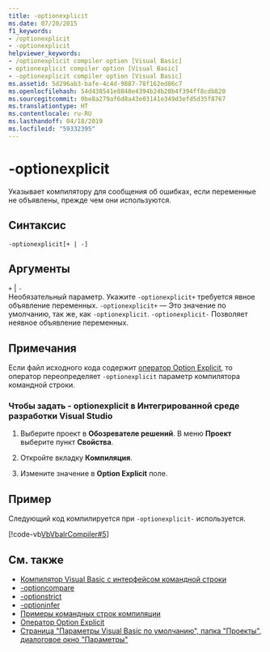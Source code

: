 ```yaml
---
title: -optionexplicit
ms.date: 07/20/2015
f1_keywords:
- /optionexplicit
- -optionexplicit
helpviewer_keywords:
- /optionexplicit compiler option [Visual Basic]
- optionexplicit compiler option [Visual Basic]
- -optionexplicit compiler option [Visual Basic]
ms.assetid: 5d296ab3-bafe-4c4d-9887-78f162ed86c7
ms.openlocfilehash: 54d438541e8840e4394b24b20b4f394ff8cdb820
ms.sourcegitcommit: 0be8a279af6d8a43e03141e349d3efd5d35f8767
ms.translationtype: HT
ms.contentlocale: ru-RU
ms.lasthandoff: 04/18/2019
ms.locfileid: "59332395"
---
```

# <a name="-optionexplicit"></a>-optionexplicit
Указывает компилятору для сообщения об ошибках, если переменные не объявлены, прежде чем они используются.  
  
## <a name="syntax"></a>Синтаксис  
  
```  
-optionexplicit[+ | -]  
```  
  
## <a name="arguments"></a>Аргументы  
 `+` &#124; `-`  
 Необязательный параметр. Укажите `-optionexplicit+` требуется явное объявление переменных. `-optionexplicit+` — Это значение по умолчанию, так же, как `-optionexplicit`. `-optionexplicit-` Позволяет неявное объявление переменных.  
  
## <a name="remarks"></a>Примечания  
 Если файл исходного кода содержит [оператор Option Explicit](../../../visual-basic/language-reference/statements/option-explicit-statement.md), то оператор переопределяет `-optionexplicit` параметр компилятора командной строки.  
  
### <a name="to-set--optionexplicit-in-the-visual-studio-ide"></a>Чтобы задать - optionexplicit в Интегрированной среде разработки Visual Studio  
  
1. Выберите проект в **Обозревателе решений**. В меню **Проект** выберите пункт **Свойства**.   
  
2. Откройте вкладку **Компиляция**.  
  
3. Измените значение в **Option Explicit** поле.  
  
## <a name="example"></a>Пример  
 Следующий код компилируется при `-optionexplicit-` используется.  
  
 [!code-vb[VbVbalrCompiler#5](~/samples/snippets/visualbasic/VS_Snippets_VBCSharp/VbVbalrCompiler/VB/OptionExplicitOff.vb#5)]  
  
## <a name="see-also"></a>См. также

- [Компилятор Visual Basic с интерфейсом командной строки](../../../visual-basic/reference/command-line-compiler/index.md)
- [-optioncompare](../../../visual-basic/reference/command-line-compiler/optioncompare.md)
- [-optionstrict](../../../visual-basic/reference/command-line-compiler/optionstrict.md)
- [-optioninfer](../../../visual-basic/reference/command-line-compiler/optioninfer.md)
- [Примеры командных строк компиляции](../../../visual-basic/reference/command-line-compiler/sample-compilation-command-lines.md)
- [Оператор Option Explicit](../../../visual-basic/language-reference/statements/option-explicit-statement.md)
- [Страница "Параметры Visual Basic по умолчанию", папка "Проекты", диалоговое окно "Параметры"](/visualstudio/ide/reference/visual-basic-defaults-projects-options-dialog-box)
